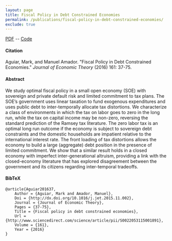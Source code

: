 ```yaml
---
layout: page
title: Fiscal Policy in Debt Constrained Economies
permalink: /publications/fiscal-policy-in-debt-constrained-economies/
exclude: true
---
```


[PDF](http://amadormanuel.me/files/debt_constrained.pdf) -- [Code](https://github.com/manuelamador/Fiscal_Policy_In_Debt_Constrained_Economies_JET_2016)

#### Citation

Aguiar, Mark, and Manuel Amador. "Fiscal Policy in Debt Constrained Economies." *Journal of Economic Theory* (2016) 161: 37-75.

#### Abstract

We study optimal fiscal policy in a small open economy (SOE) with sovereign and private default risk and limited commitment to tax plans. The SOE’s government uses linear taxation to fund exogenous expenditures and uses public debt to inter-temporally allocate tax distortions. We characterize a class of environments in which the tax on labor goes to zero in the long run, while the tax on capital income may be non-zero, reversing the standard prediction of the Ramsey tax literature. The zero labor tax is an optimal long run outcome if the economy is subject to sovereign debt constraints and the domestic households are impatient relative to the international interest rate. The front loading of tax distortions allows the economy to build a large (aggregate) debt position in the presence of limited commitment. We show that a similar result holds in a closed economy with imperfect inter-generational altruism, providing a link with the closed-economy literature that has explored disagreement between the government and its citizens regarding inter-temporal tradeoffs.

#### BibTeX
 
	@article{Aguiar201637,
		Author = {Aguiar, Mark and Amador, Manuel},
		Doi = {http://dx.doi.org/10.1016/j.jet.2015.11.002},
		Journal = {Journal of Economic Theory},
		Pages = {37-75},
		Title = {Fiscal policy in debt constrained economies},
		Url = {http://www.sciencedirect.com/science/article/pii/S0022053115001891},
		Volume = {161},
		Year = {2016}
	}
	        
